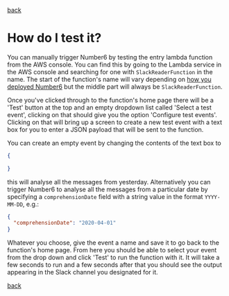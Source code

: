 [back](./})

# How do I test it?

You can manually trigger Number6 by testing the entry lambda function from the AWS console. You can find this by going to the Lambda service in the AWS console and searching for one with `SlackReaderFunction` in the name. The start of the function's name will vary depending on [how you deployed Number6](./how_do_i_get_it.md) but the middle part will always be `SlackReaderFunction`.

Once you've clicked through to the function's home page there will be a 'Test' button at the top and an empty dropdown list called 'Select a test event', clicking on that should give you the option 'Configure test events'. Clicking on that will bring up a screen to create a new test event with a text box for you to enter a JSON payload that will be sent to the function.

You can create an empty event by changing the contents of the text box to 

```json
{
  
}
```

this will analyse all the messages from yesterday. Alternatively you can trigger Number6 to analyse all the messages from a particular date by specifying a `comprehensionDate` field with a string value in the format `YYYY-MM-DD`, e.g.:

```json
{
  "comprehensionDate": "2020-04-01"
}
```

Whatever you choose, give the event a name and save it to go back to the function's home page. From here you should be able to select your event from the drop down and click 'Test' to run the function with it. It will take a few seconds to run and a few seconds after that you should see the output appearing in the Slack channel you designated for it.

[back](./})